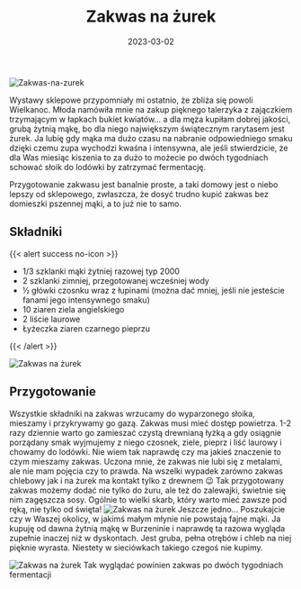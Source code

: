 ﻿---
title: "Zakwas na żurek"
date: 2023-03-02
categories:
- inne
tags:
- mąka żytnia
- zakwas żytni
- czosnek
- wegańskie
- bez laktozy
- wielkanoc
thumbnailImagePosition: "top"
---
![Zakwas-na-zurek](/img/Zakwas-na-zurek/Zakwas-na-zurek-2.JPG)

Wystawy sklepowe przypomniały mi ostatnio, że zbliża się powoli Wielkanoc. Młoda namówiła mnie na zakup pięknego talerzyka z zajączkiem trzymającym w łapkach bukiet kwiatów… a dla męża kupiłam dobrej jakości, grubą żytnią mąkę, bo dla niego największym świątecznym rarytasem jest żurek. Ja lubię gdy mąka ma dużo czasu na nabranie odpowiedniego smaku dzięki czemu zupa wychodzi kwaśna i intensywna, ale jeśli stwierdzicie, że dla Was miesiąc kiszenia to za dużo to możecie po dwóch tygodniach schować słoik do lodówki by zatrzymać fermentację.  
<!--more-->
Przygotowanie zakwasu jest banalnie proste, a taki domowy jest o niebo lepszy od sklepowego, zwłaszcza, że dosyć trudno kupić zakwas bez domieszki pszennej mąki, a to już nie to samo. 

## Składniki
{{< alert success no-icon >}}
- 1/3 szklanki mąki żytniej razowej typ 2000
- 2 szklanki zimniej, przegotowanej wcześniej wody
- ½ główki czosnku wraz z łupinami (można dać mniej, jeśli nie jesteście fanami jego intensywnego smaku)
- 10 ziaren ziela angielskiego
- 2 liście laurowe
- Łyżeczka ziaren czarnego pieprzu

{{< /alert >}}

![Zakwas na żurek](/img/Zakwas-na-zurek/Zakwas-na-zurek-1.JPG)
## Przygotowanie
Wszystkie składniki na zakwas wrzucamy do wyparzonego słoika, mieszamy i przykrywamy go gazą. Zakwas musi mieć dostęp powietrza. 1-2 razy dziennie warto go zamieszać czystą drewnianą łyżką a gdy osiągnie porządany smak wyjmujemy z niego czosnek, ziele, pieprz i liść laurowy i chowamy do lodówki. Nie wiem tak naprawdę czy ma jakieś znaczenie to czym mieszamy zakwas. Uczona mnie, że zakwas nie lubi się z metalami, ale nie mam pojęcia czy to prawda. Na wszelki wypadek zarówno zakwas chlebowy jak i na żurek ma kontakt tylko z drewnem 😉 
Tak przygotowany zakwas możemy dodać nie tylko do żuru, ale też do zalewajki, świetnie się nim zagęszcza sosy. Ogólnie to wielki skarb, który warto mieć zawsze pod ręką, nie tylko od święta!
![Zakwas na żurek](/img/Zakwas-na-zurek/Zakwas-na-zurek-3.JPG)
Jeszcze jedno… Poszukajcie czy w Waszej okolicy, w jakimś małym młynie nie powstają fajne mąki. Ja kupuję od dawna żytnią mąkę w Burzeninie i naprawdę ta razowa wygląda zupełnie inaczej niż w dyskontach. Jest gruba, pełna otrębów i chleb na niej pięknie wyrasta. Niestety w sieciówkach takiego czegoś nie kupimy.
 
![Zakwas na żurek](/img/Zakwas-na-zurek/Zakwas-na-zurek-4.JPG)
Tak wyglądać powinien zakwas po dwóch tygodniach fermentacji

